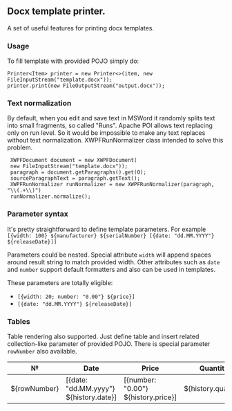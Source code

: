 ## Docx template printer.
A set of useful features for printing docx templates. 

### Usage
To fill template with provided POJO simply do:

    Printer<Item> printer = new Printer<>(item, new FileInputStream("template.docx"));
    printer.print(new FileOutputStream("output.docx"));


### Text normalization
By default, when you edit and save text in MSWord it randomly splits text into small fragments,
so called "Runs". Apache POI allows text replacing only on run level. So it would be impossible to make any text replaces
without text normalization. XWPFRunNormalizer class intended to solve this problem. 

     XWPFDocument document = new XWPFDocument(
     new FileInputStream("template.docx"));       
     paragraph = document.getParagraphs().get(0);
     sourceParagraphText = paragraph.getText();
     XWPFRunNormalizer runNormalizer = new XWPFRunNormalizer(paragraph, "\\(.+\\)")
     runNormalizer.normalize();        

### Parameter syntax
It's pretty straightforward to define template parameters. For example 
`[{width: 100} ${manufacturer} ${serialNumber} [{date: "dd.MM.YYYY"} ${releaseDate}]]`

Parameters could be nested. Special attribute `width` will append spaces around result string to match provided width.
Other attributes such as `date` and `number` support default formatters and also can be used in templates.

These parameters are totally eligible:
- `[{width: 20; number: "0.00"} ${price}]`
- `[{date: "dd.MM.YYYY"} ${releaseDate}]`

### Tables
Table rendering also supported. Just define table and insert related collection-like parameter of provided POJO.
There is special parameter `rowNumber` also available.

| №           |	Date                                    | Price                               | Quantity            |
|------------- |----------------------------------------|-------------------------------------|---------------------|
| ${rowNumber} | [{date: "dd.MM.yyyy"} ${history.date}] | [{number: "0.00"} ${history.price}] | ${history.quantity} |
